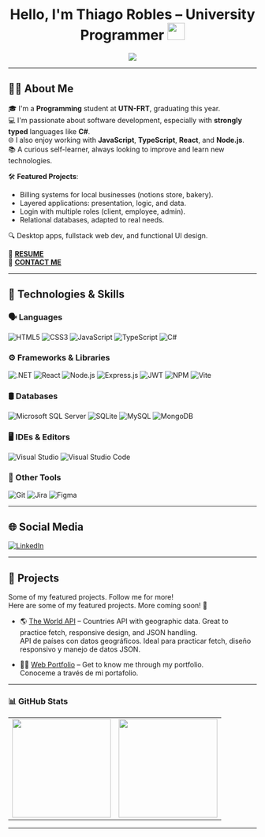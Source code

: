 <h1 align="center"><b>Hello, I'm Thiago Robles – University Programmer</b> <img src="https://media.giphy.com/media/hvRJCLFzcasrR4ia7z/giphy.gif" width="35"></h1>

<p align="center">
  <a href="https://github.com/DenverCoder1/readme-typing-svg">
    <img src="https://readme-typing-svg.herokuapp.com?font=Fira+Code&weight=600&color=00FFFF&size=25&center=true&vCenter=true&width=700&height=100&lines=SI+PUEDES+IMAGINARLO,+PUEDES+PROGRAMARLO;ALEJANDRO+TABOADA;%3C%2F%3E">
  </a>
</p>

---

## 🧑‍💼 About Me

🎓 I'm a **Programming** student at **UTN-FRT**, graduating this year.  
💻 I'm passionate about software development, especially with **strongly typed** languages like **C#**.  
🌐 I also enjoy working with **JavaScript**, **TypeScript**, **React**, and **Node.js**.  
📚 A curious self-learner, always looking to improve and learn new technologies.

🛠️ **Featured Projects**:  
- Billing systems for local businesses (notions store, bakery).  
- Layered applications: presentation, logic, and data.  
- Login with multiple roles (client, employee, admin).  
- Relational databases, adapted to real needs.

🔍 Desktop apps, fullstack web dev, and functional UI design.

📄 [**RESUME**](https://drive.google.com/file/d/1xPUjKOo9pTvRark5Q2DaIQnvWs9Dju9K/view?usp=sharing)  
📧 [**CONTACT ME**](mailto:roblessthiago21@gmail.com)

---

## 🧠 Technologies & Skills

### 🗣️ Languages
![HTML5](https://img.shields.io/badge/HTML5-E34F26?style=for-the-badge&logo=html5&logoColor=white)
![CSS3](https://img.shields.io/badge/CSS3-1572B6?style=for-the-badge&logo=css3&logoColor=white)
![JavaScript](https://img.shields.io/badge/javascript-%23323330.svg?style=for-the-badge&logo=javascript&logoColor=%23F7DF1E)
![TypeScript](https://img.shields.io/badge/typescript-%23007ACC.svg?style=for-the-badge&logo=typescript&logoColor=white)
![C#](https://img.shields.io/badge/c%23-%23239120.svg?style=for-the-badge&logo=csharp&logoColor=white)

### ⚙️ Frameworks & Libraries
![.NET](https://img.shields.io/badge/.NET-5C2D91?style=for-the-badge&logo=.net&logoColor=white)
![React](https://img.shields.io/badge/react-%2320232a.svg?style=for-the-badge&logo=react&logoColor=%2361DAFB)
![Node.js](https://img.shields.io/badge/node.js-6DA55F?style=for-the-badge&logo=node.js&logoColor=white)
![Express.js](https://img.shields.io/badge/express.js-%23404d59.svg?style=for-the-badge&logo=express&logoColor=%2361DAFB)
![JWT](https://img.shields.io/badge/JWT-black?style=for-the-badge&logo=JSON%20web%20tokens)
![NPM](https://img.shields.io/badge/NPM-%23CB3837.svg?style=for-the-badge&logo=npm&logoColor=white)
![Vite](https://img.shields.io/badge/vite-%23646CFF.svg?style=for-the-badge&logo=vite&logoColor=white)

### 🛢️ Databases
![Microsoft SQL Server](https://img.shields.io/badge/Microsoft%20SQL%20Server-CC2927?style=for-the-badge&logo=microsoft%20sql%20server&logoColor=white)
![SQLite](https://img.shields.io/badge/sqlite-%2307405e.svg?style=for-the-badge&logo=sqlite&logoColor=white)
![MySQL](https://img.shields.io/badge/mysql-4479A1.svg?style=for-the-badge&logo=mysql&logoColor=white)
![MongoDB](https://img.shields.io/badge/MongoDB-%234ea94b.svg?style=for-the-badge&logo=mongodb&logoColor=white)

### 🖥️ IDEs & Editors
![Visual Studio](https://img.shields.io/badge/Visual%20Studio-5C2D91.svg?style=for-the-badge&logo=visual-studio&logoColor=white)
![Visual Studio Code](https://img.shields.io/badge/Visual_Studio_Code-0078D4?style=for-the-badge&logo=visual-studio-code&logoColor=white)

### 🔧 Other Tools
![Git](https://img.shields.io/badge/Git-F05032?style=for-the-badge&logo=git&logoColor=white)
![Jira](https://img.shields.io/badge/jira-%230A0FFF.svg?style=for-the-badge&logo=jira&logoColor=white)
![Figma](https://img.shields.io/badge/figma-%23F24E1E.svg?style=for-the-badge&logo=figma&logoColor=white)

---

## 🌐 Social Media

[![LinkedIn](https://img.shields.io/badge/LinkedIn-%230077B5.svg?style=for-the-badge&logo=linkedin&logoColor=white)](https://www.linkedin.com/in/tito-dev/)

---

## 🚀 Projects

Some of my featured projects. Follow me for more!  
Here are some of my featured projects. More coming soon! 🚀

- 🌎 [The World API](https://the-world-api.vercel.app) – Countries API with geographic data. Great to practice fetch, responsive design, and JSON handling.  
  API de países con datos geográficos. Ideal para practicar fetch, diseño responsivo y manejo de datos JSON.

- 🧑‍🎨 [Web Portfolio](https://titodev.vercel.app/) – Get to know me through my portfolio.  
  Conoceme a través de mi portafolio.

---

### 📊 GitHub Stats

<table>
  <tr>
    <td>
      <img src="https://github-readme-stats.vercel.app/api?username=T1T0Dev&show_icons=true&theme=tokyonight&hide_title=true" height="200"/>
    </td>
    <td>
      <img src="https://github-readme-stats.vercel.app/api/top-langs/?username=T1T0Dev&layout=compact&theme=tokyonight" height="200"/>
    </td>
  </tr>
</table>

---
